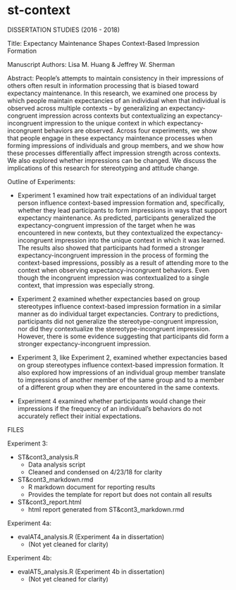 # st-context
DISSERTATION STUDIES (2016 - 2018)

Title: Expectancy Maintenance Shapes Context-Based Impression Formation

Manuscript Authors: Lisa M. Huang & Jeffrey W. Sherman

Abstract:
People’s attempts to maintain consistency in their impressions of others often result in information processing that is biased toward expectancy maintenance. In this research, we examined one process by which people maintain expectancies of an individual when that individual is observed across multiple contexts – by generalizing an expectancy-congruent impression across contexts but contextualizing an expectancy-incongruent impression to the unique context in which expectancy-incongruent behaviors are observed. Across four experiments, we show that people engage in these expectancy maintenance processes when forming impressions of individuals and group members, and we show how these processes differentially affect impression strength across contexts. We also explored whether impressions can be changed. We discuss the implications of this research for stereotyping and attitude change.

Outline of Experiments:
- Experiment 1 examined how trait expectations of an individual target person influence context-based impression formation and, specifically, whether they lead participants to form impressions in ways that support expectancy maintenance. As predicted, participants generalized the expectancy-congruent impression of the target when he was encountered in new contexts, but they contextualized the expectancy-incongruent impression into the unique context in which it was learned. The results also showed that participants had formed a stronger expectancy-incongruent impression in the process of forming the context-based impressions, possibly as a result of attending more to the context when observing expectancy-incongruent behaviors. Even though the incongruent impression was contextualized to a single context, that impression was especially strong.
- Experiment 2 examined whether expectancies based on group stereotypes influence context-based impression formation in a similar manner as do individual target expectancies. Contrary to predictions, participants did not generalize the stereotype-congruent impression, nor did they contextualize the stereotype-incongruent impression. However, there is some evidence suggesting that participants did form a stronger expectancy-incongruent impression. 

- Experiment 3, like Experiment 2, examined whether expectancies based on group stereotypes influence context-based impression formation. It also explored how impressions of an individual group member translate to impressions of another member of the same group and to a member of a different group when they are encountered in the same contexts. 
- Experiment 4 examined whether participants would change their impressions if the frequency of an individual’s behaviors do not accurately reflect their initial expectations.

FILES

Experiment 3:
- ST&cont3_analysis.R 
    - Data analysis script
    - Cleaned and condensed on 4/23/18 for clarity
- ST&cont3_markdown.rmd 
    - R markdown document for reporting results
    - Provides the template for report but does not contain all results
- ST&cont3_report.html 
    - html report generated from ST&cont3_markdown.rmd

Experiment 4a:
- evalAT4_analysis.R (Experiment 4a in dissertation)
    - (Not yet cleaned for clarity)

Experiment 4b:
- evalAT5_analysis.R (Experiment 4b in dissertation)
    - (Not yet cleaned for clarity)

